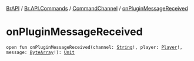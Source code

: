 [BrAPI](../../index.md) / [Br.API.Commands](../index.md) / [CommandChannel](index.md) / [onPluginMessageReceived](./on-plugin-message-received.md)

# onPluginMessageReceived

`open fun onPluginMessageReceived(channel: `[`String`](https://kotlinlang.org/api/latest/jvm/stdlib/kotlin/-string/index.html)`!, player: `[`Player`](https://hub.spigotmc.org/javadocs/spigot/org/bukkit/entity/Player.html)`!, message: `[`ByteArray`](https://kotlinlang.org/api/latest/jvm/stdlib/kotlin/-byte-array/index.html)`!): `[`Unit`](https://kotlinlang.org/api/latest/jvm/stdlib/kotlin/-unit/index.html)